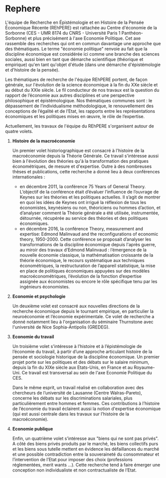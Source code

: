 # Rephere

L'équipe de Recherche en Épistémologie et en Histoire de la Pensée Économique Récente (REhPERE) est rattachée au Centre d'économie de la Sorbonne (CES - UMR  8174 du CNRS - Université Paris 1 Panthéon-Sorbonne) et plus précisément à l'axe Economie Politique. Cet axe rassemble des recherches qui ont en commun davantage une approche que des thématiques. Le terme "économie politique" renvoie au fait que la discipline économique est considérée ici comme une branche des sciences sociales, aussi bien en tant que démarche scientifique (théorique et empirique) qu'en tant qu'objet d'étude (dans une démarche d'épistémologie et d'histoire de la pensée).

Les thématiques de recherche de l'équipe REhPERE portent, de façon générale, sur l'évolution de la science économique à la fin du XXe siècle et au début du XXIe siècle. Le fil conducteur de nos travaux est la question du rapport de l’économie aux autres disciplines et une perspective philosophique et épistémologique. Nos thématiques communes sont : le dépassement de l’individualisme méthodologique, le renouvellement des conceptions de l’égalité et de l’Etat, les rapports entre les représentations économiques et les politiques mises en œuvre, le rôle de l’expertise.

Actuellement, les travaux de l'équipe du REhPERE s'organisent autour de quatre volets.

1.  __Histoire de la macroéconomie__

	Un premier volet historiographique est consacré à l'histoire de la macroéconomie depuis la Théorie Générale. Ce travail s'intéresse aussi bien à l'évolution des théories qu'à la transformation des pratiques économétriques, de mesure et d'expertise.
	Outre à des nombreuses thèses et publications, cette recherche a donné lieu à deux conférences internationales :
	- en décembre 2011, la conférence 75 Years of General Theory. L’objectif de la conférence était d’évaluer l’influence de l’ouvrage de Keynes sur les théories et les politiques actuelles. Il s’agit de montrer en quoi les idées de Keynes ont irrigué la réflexion de tous les économistes, keynésiens ou non, théoriciens ou hommes d’action, et d’analyser comment la Théorie générale a été utilisée, instrumentée, détournée, récupérée au service des théories et des politiques économiques.
	- en décembre 2016, la conférence Theory, measurement and expertise: Edmond Malinvaud and the reconfigurations of economic theory, 1950-2000. Cette conférence se proposait d’analyser les transformations de la discipline économique depuis l'après guerre, au miroir des travaux d’Edmond Malinvaud : l’émergence de la nouvelle économie classique, la mathématisation croissante de la théorie économique, le recours systématique aux techniques économétriques, la restructuration de l’appareil statistique, la mise en place de politiques économiques appuyées sur des modèles macroéconométriques, l’évolution de la fonction d’expertise assignée aux économistes ou encore le rôle spécifique tenu par les ingénieurs économistes.

2. __Economie et psychologie__

	Un deuxième volet est consacré aux nouvelles directions de la recherche économique depuis le tournant empirique, en particulier la neuroéconomie et l’économie expérimentale. Ce volet de recherche a donné notamment lieu à l'organisation du séminaire Thurnstone avec l'université de Nice Sophia-Antipolis (GREDEG).

3. __Economie du travail__
	
	Un troisième volet s'intéresse à l’histoire et à l’épistémologie de l’économie du travail, à partir d’une approche articulant histoire de la pensée et sociologie historique de la discipline économique. Un premier projet porte sur les politiques et des débats sur le salaire minimum, depuis la fin du XIXe siècle aux Etats-Unis, en France et au Royaume-Uni. Ce travail est transversal au sein de l'axe Economie Politique du CES. 

	Dans le même esprit, un travail réalisé en collaboration avec des chercheurs de l’université de Lausanne (Centre Walras-Pareto), concerne les débats sur les discriminations salariales, plus particulièrement entre hommes et femmes. Ces contributions à l’histoire de l’économie du travail éclairent aussi la notion d'expertise économique (qui est aussi centrale dans les travaux sur l’histoire de la macroéconomie).

4. __Economie publique__

	Enfin, un quatrième volet s’intéresse aux "biens qui ne sont pas privés". A côté des biens privés produits par le marché, les biens collectifs purs et les biens sous tutelle mettent en évidence les défaillances du marché et une possible contradiction entre la souveraineté du consommateur et l’intervention de l’Etat pour imposer des choix (professions réglementées, merit wants ...). Cette recherche tend à faire émerger une conception non individualiste et non contractualiste de l’Etat.